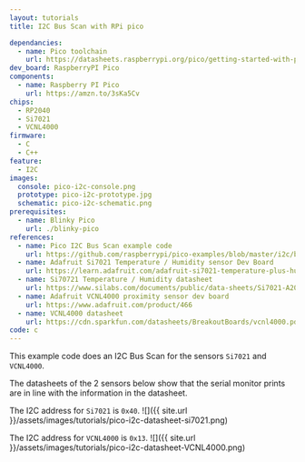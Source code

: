 ```yaml
---
layout: tutorials
title: I2C Bus Scan with RPi pico

dependancies:
  - name: Pico toolchain
    url: https://datasheets.raspberrypi.org/pico/getting-started-with-pico.pdf
dev_board: RaspberryPI Pico
components:
  - name: Raspberry PI Pico
    url: https://amzn.to/3sKa5Cv
chips:
  - RP2040
  - Si7021
  - VCNL4000
firmware:
  - C
  - C++
feature:
  - I2C
images:
  console: pico-i2c-console.png
  prototype: pico-i2c-prototype.jpg
  schematic: pico-i2c-schematic.png
prerequisites:
  - name: Blinky Pico
    url: ./blinky-pico
references:
  - name: Pico I2C Bus Scan example code
    url: https://github.com/raspberrypi/pico-examples/blob/master/i2c/bus_scan/bus_scan.c
  - name: Adafruit Si7021 Temperature / Humidity sensor Dev Board
    url: https://learn.adafruit.com/adafruit-si7021-temperature-plus-humidity-sensor
  - name: Si70721 Temperature / Humidity datasheet
    url: https://www.silabs.com/documents/public/data-sheets/Si7021-A20.pdf
  - name: Adafruit VCNL4000 proximity sensor dev board
    url: https://www.adafruit.com/product/466
  - name: VCNL4000 datasheet
    url: https://cdn.sparkfun.com/datasheets/BreakoutBoards/vcnl4000.pdf
code: c
---
```


This example code does an I2C Bus Scan for the sensors `Si7021` and `VCNL4000`.

The datasheets of the 2 sensors below show that the serial monitor prints are in line with the information in the datasheet.

The I2C address for `Si7021` is `0x40`.
![]({{ site.url }}/assets/images/tutorials/pico-i2c-datasheet-si7021.png)

The I2C address for `VCNL4000` is `0x13`.
![]({{ site.url }}/assets/images/tutorials/pico-i2c-datasheet-VCNL4000.png)

